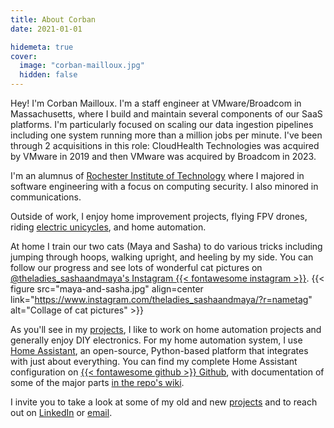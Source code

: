 ```yaml
---
title: About Corban
date: 2021-01-01

hidemeta: true
cover:
  image: "corban-mailloux.jpg"
  hidden: false
---
```


Hey! I'm Corban Mailloux. I'm a staff engineer at VMware/Broadcom in Massachusetts, where I build and maintain several components of our SaaS platforms. I'm particularly focused on scaling our data ingestion pipelines including one system running more than a million jobs per minute. I've been through 2 acquisitions in this role: CloudHealth Technologies was acquired by VMware in 2019 and then VMware was acquired by Broadcom in 2023.

I'm an alumnus of [Rochester Institute of Technology](https://www.rit.edu/computing/) where I majored in software engineering with a focus on computing security. I also minored in communications.

Outside of work, I enjoy home improvement projects, flying FPV drones, riding [electric unicycles](https://www.ewheels.com/product/new-king-song-16x-1554wh-battery-2000w-motor-3-wide-tire/), and home automation.

At home I train our two cats (Maya and Sasha) to do various tricks including jumping through hoops, walking upright, and heeling by my side. You can follow our progress and see lots of wonderful cat pictures on [@theladies_sashaandmaya's Instagram {{< fontawesome instagram >}}](https://www.instagram.com/theladies_sashaandmaya/?r=nametag).
{{< figure src="maya-and-sasha.jpg" align=center link="https://www.instagram.com/theladies_sashaandmaya/?r=nametag" alt="Collage of cat pictures" >}}

As you'll see in my [projects](/categories/projects/), I like to work on home automation projects and generally enjoy DIY electronics. For my home automation system, I use [Home Assistant](https://www.home-assistant.io/), an open-source, Python-based platform that integrates with just about everything. You can find my complete Home Assistant configuration on [{{< fontawesome github >}} Github](https://github.com/corbanmailloux/home-assistant-configuration), with documentation of some of the major parts [in the repo's wiki](https://github.com/corbanmailloux/home-assistant-configuration/wiki/Packages).

I invite you to take a look at some of my old and new [projects](/categories/projects/) and to reach out on [LinkedIn](https://www.linkedin.com/in/corbanmailloux) or [email](mailto:web@corb.co).
